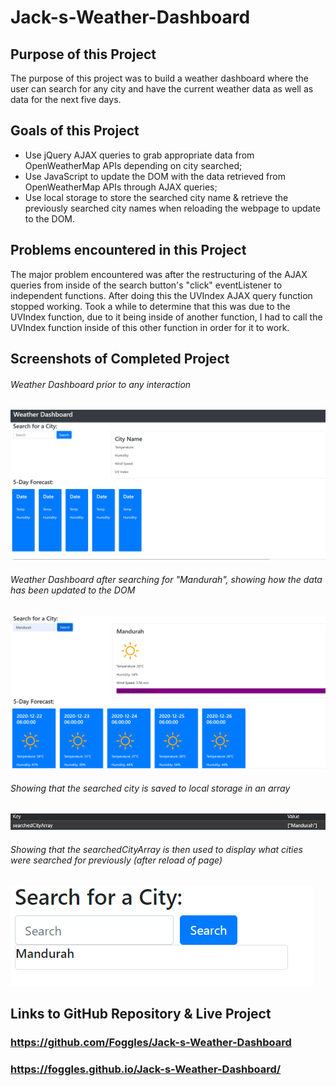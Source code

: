 # Jack-s-Weather-Dashboard

## Purpose of this Project
The purpose of this project was to build a weather dashboard where the user can search for any city and have the current weather data as well as data for the next five days.
## Goals of this Project
- Use jQuery AJAX queries to grab appropriate data from OpenWeatherMap APIs depending on city searched;
- Use JavaScript to update the DOM with the data retrieved from OpenWeatherMap APIs through AJAX queries;
- Use local storage to store the searched city name & retrieve the previously searched city names when reloading the webpage to update to the DOM.
## Problems encountered in this Project
The major problem encountered was after the restructuring of the AJAX queries from inside of the search button's "click" eventListener to independent functions. After doing this the UVIndex AJAX query function stopped working. Took a while to determine that this was due to the UVIndex function, due to it being inside of another function, I had to call the UVIndex function inside of this other function in order for it to work.

## Screenshots of Completed Project
###### Weather Dashboard prior to any interaction
![Weather Dashboard](README_Images/1.PNG)
###### Weather Dashboard after searching for "Mandurah", showing how the data has been updated to the DOM
![Weather Dashboard after search](README_IMAGES/2.PNG)
###### Showing that the searched city is saved to local storage in an array
![Local Storage Capabilities 1](README_IMAGES/3.PNG)
###### Showing that the searchedCityArray is then used to display what cities were searched for previously (after reload of page)
![Local Storage Capabilities 2](README_IMAGES/4.PNG)

## Links to GitHub Repository & Live Project
### https://github.com/Foggles/Jack-s-Weather-Dashboard
### https://foggles.github.io/Jack-s-Weather-Dashboard/